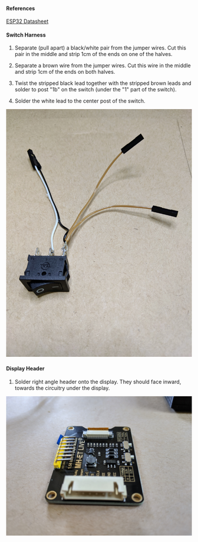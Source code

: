 
#### References

[ESP32 Datasheet](https://cdn.sparkfun.com/assets/learn_tutorials/8/5/2/ESP32ThingPlus_GraphicalDatasheet.pdf)

#### Switch Harness

1. Separate (pull apart) a black/white pair from the jumper wires.
   Cut this pair in the middle and strip 1cm of the ends on one of the
   halves.

2. Separate a brown wire from the jumper wires. Cut this wire in the
   middle and strip 1cm of the ends on both halves.
   
3. Twist the stripped black lead together with the stripped brown
   leads and solder to post "1b" on the switch (under the "1" part of
   the switch).

4. Solder the white lead to the center post of the switch.

![Switch Harness](images/switch-harness.jpg)


#### Display Header

1. Solder right angle header onto the display.  They should face
   inward, towards the circuitry under the display.
   
![Display Header](images/display-header.jpg)

